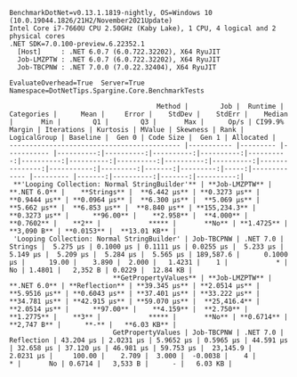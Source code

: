
    BenchmarkDotNet=v0.13.1.1819-nightly, OS=Windows 10 (10.0.19044.1826/21H2/November2021Update)
    Intel Core i7-7660U CPU 2.50GHz (Kaby Lake), 1 CPU, 4 logical and 2 physical cores
    .NET SDK=7.0.100-preview.6.22352.1
      [Host]     : .NET 6.0.7 (6.0.722.32202), X64 RyuJIT
      Job-LMZPTW : .NET 6.0.7 (6.0.722.32202), X64 RyuJIT
      Job-TBCPNW : .NET 7.0.0 (7.0.22.32404), X64 RyuJIT

    EvaluateOverhead=True  Server=True  Namespace=DotNetTips.Spargine.Core.BenchmarkTests  

                                         Method |        Job |  Runtime | Categories |      Mean |     Error |    StdDev |    StdErr |    Median |       Min |        Q1 |        Q3 |       Max |      Op/s | CI99.9% Margin | Iterations | Kurtosis | MValue | Skewness | Rank | LogicalGroup | Baseline |  Gen 0 | Code Size |  Gen 1 | Allocated |
    ------------------------------------------- |----------- |--------- |----------- |----------:|----------:|----------:|----------:|----------:|----------:|----------:|----------:|----------:|----------:|---------------:|-----------:|---------:|-------:|---------:|-----:|------------- |--------- |-------:|----------:|-------:|----------:|
     **'Looping Collection: Normal StringBuilder'** | **Job-LMZPTW** | **.NET 6.0** |    **Strings** |  **6.442 μs** | **0.3273 μs** | **0.9444 μs** | **0.0964 μs** |  **6.300 μs** |  **5.069 μs** |  **5.662 μs** |  **6.853 μs** |  **8.840 μs** | **155,234.3** |      **0.3273 μs** |      **96.00** |    **2.958** |  **4.000** |   **0.7602** |    **2** |            ***** |       **No** | **1.4725** |   **3,090 B** | **0.0153** |  **13.01 KB** |
     'Looping Collection: Normal StringBuilder' | Job-TBCPNW | .NET 7.0 |    Strings |  5.275 μs | 0.1000 μs | 0.1111 μs | 0.0255 μs |  5.233 μs |  5.149 μs |  5.209 μs |  5.284 μs |  5.565 μs | 189,587.6 |      0.1000 μs |      19.00 |    3.890 |  2.000 |   1.4231 |    1 |            * |       No | 1.4801 |   2,352 B | 0.0229 |  12.84 KB |
                              **GetPropertyValues** | **Job-LMZPTW** | **.NET 6.0** | **Reflection** | **39.345 μs** | **2.0514 μs** | **5.9516 μs** | **0.6043 μs** | **37.401 μs** | **33.222 μs** | **34.781 μs** | **42.915 μs** | **59.070 μs** |  **25,416.4** |      **2.0514 μs** |      **97.00** |    **4.159** |  **2.750** |   **1.2775** |    **3** |            ***** |       **No** | **0.6714** |   **2,747 B** |      **-** |   **6.03 KB** |
                              GetPropertyValues | Job-TBCPNW | .NET 7.0 | Reflection | 43.204 μs | 2.0231 μs | 5.9652 μs | 0.5965 μs | 44.591 μs | 32.658 μs | 37.120 μs | 46.981 μs | 59.753 μs |  23,145.9 |      2.0231 μs |     100.00 |    2.709 |  3.000 |  -0.0038 |    4 |            * |       No | 0.6714 |   3,533 B |      - |   6.03 KB |
